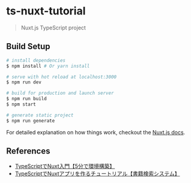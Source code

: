 # ts-nuxt-tutorial

> Nuxt.js TypeScript project

## Build Setup

``` bash
# install dependencies
$ npm install # Or yarn install

# serve with hot reload at localhost:3000
$ npm run dev

# build for production and launch server
$ npm run build
$ npm start

# generate static project
$ npm run generate
```

For detailed explanation on how things work, checkout the [Nuxt.js docs](https://github.com/nuxt/nuxt.js).

## References

- [TypeScriptでNuxt入門【5分で環境構築】](https://windii.jp/frontend/nuxt/nuxt-with-typescript)
- [TypeScriptでNuxtアプリを作るチュートリアル【書籍検索システム】](https://windii.jp/frontend/nuxt/typescript-book-search-tutorial)
